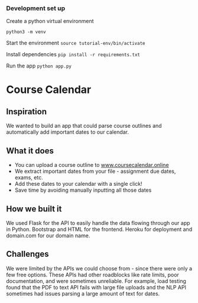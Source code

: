 ### Development set up

Create a python virtual environment

`python3 -m venv`

Start the environment
`source tutorial-env/bin/activate`

Install dependencies
`pip install -r requirements.txt` 

Run the app
`python app.py`

# Course Calendar

## Inspiration
We wanted to build an app that could parse course outlines and automatically add important dates to our calendar. 

## What it does
 * You can upload a course outline to www.coursecalendar.online
 * We extract important dates from your file - assignment due dates, exams, etc. 
 * Add these dates to your calendar with a single click! 
 * Save time by avoiding manually inputting all those dates

## How we built it
We used Flask for the API to easily handle the data flowing through our app in Python. Bootstrap and HTML for the frontend. Heroku for deployment and domain.com for our domain name. 

## Challenges
We were limited by the APIs we could choose from - since there were only a few free options. These APIs had other roadblocks like rate limits, poor documentation, and were sometimes unreliable. For example, load testing found that the PDF to text API fails with large file uploads and the NLP API sometimes had issues parsing a large amount of text for dates. 


